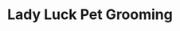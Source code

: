 ---
title: "Lady Luck Pet Grooming"
url: /corpus-christi/lady-luck-pet-grooming/
shop: Tiersalon
---
